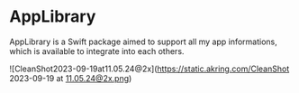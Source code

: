 # AppLibrary

AppLibrary is a Swift package aimed to support all my app informations, which is available to integrate into each others.

![CleanShot2023-09-19at11.05.24@2x](https://static.akring.com/CleanShot 2023-09-19 at 11.05.24@2x.png)
